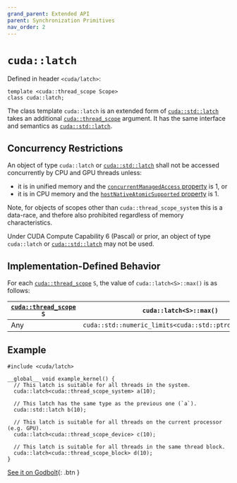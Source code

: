 ```yaml
---
grand_parent: Extended API
parent: Synchronization Primitives
nav_order: 2
---
```


# `cuda::latch`

Defined in header `<cuda/latch>`:

```cuda
template <cuda::thread_scope Scope>
class cuda::latch;
```

The class template `cuda::latch` is an extended form of [`cuda::std::latch`]
  takes an additional [`cuda::thread_scope`] argument.
It has the same interface and semantics as [`cuda::std::latch`].

## Concurrency Restrictions

An object of type `cuda::latch` or [`cuda::std::latch`] shall not be accessed
  concurrently by CPU and GPU threads unless:
- it is in unified memory and the [`concurrentManagedAccess` property] is 1, or
- it is in CPU memory and the [`hostNativeAtomicSupported` property] is 1.

Note, for objects of scopes other than `cuda::thread_scope_system` this is a
  data-race, and thefore also prohibited regardless of memory characteristics.

Under CUDA Compute Capability 6 (Pascal) or prior, an object of type
  `cuda::latch` or [`cuda::std::latch`] may not be used.

## Implementation-Defined Behavior

For each [`cuda::thread_scope`] `S`, the value of `cuda::latch<S>::max()` is as
  follows:

| [`cuda::thread_scope`] `S` | `cuda::latch<S>::max()`                                  |
|----------------------------|----------------------------------------------------------|
| Any                        | `cuda::std::numeric_limits<cuda::std::ptrdiff_t>::max()` |

## Example

```cuda
#include <cuda/latch>

__global__ void example_kernel() {
  // This latch is suitable for all threads in the system.
  cuda::latch<cuda::thread_scope_system> a(10);

  // This latch has the same type as the previous one (`a`).
  cuda::std::latch b(10);

  // This latch is suitable for all threads on the current processor (e.g. GPU).
  cuda::latch<cuda::thread_scope_device> c(10);

  // This latch is suitable for all threads in the same thread block.
  cuda::latch<cuda::thread_scope_block> d(10);
}
```

[See it on Godbolt](https://godbolt.org/z/8v4dcK7fa){: .btn }


[`cuda::thread_scope`]: ../memory_model.md

[`cuda::std::latch`]: https://en.cppreference.com/w/cpp/thread/latch

[`concurrentManagedAccess` property]: https://docs.nvidia.com/cuda/cuda-runtime-api/structcudaDeviceProp.html#structcudaDeviceProp_116f9619ccc85e93bc456b8c69c80e78b
[`hostNativeAtomicSupported` property]: https://docs.nvidia.com/cuda/cuda-runtime-api/structcudaDeviceProp.html#structcudaDeviceProp_1ef82fd7d1d0413c7d6f33287e5b6306f
